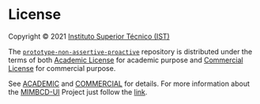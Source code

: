 # License

Copyright © 2021 [Instituto Superior Técnico (IST)](https://tecnico.ulisboa.pt/)

The [`prototype-non-assertive-proactive`](https://github.com/MIMBCD-UI/prototype-non-assertive-proactive) repository is distributed under the terms of both [Academic License](https://github.com/MIMBCD-UI/prototype-non-assertive-proactive/blob/master/ACADEMIC.md) for academic purpose and [Commercial License](https://github.com/MIMBCD-UI/prototype-non-assertive-proactive/blob/master/COMMERCIAL.md) for commercial purpose.

See [ACADEMIC](https://github.com/MIMBCD-UI/prototype-non-assertive-proactive/blob/master/ACADEMIC.md) and [COMMERCIAL](https://github.com/MIMBCD-UI/prototype-non-assertive-proactive/blob/master/COMMERCIAL.md) for details. For more information about the [MIMBCD-UI](https://mimbcd-ui.github.io/) Project just follow the [link](https://github.com/MIMBCD-UI/meta).
